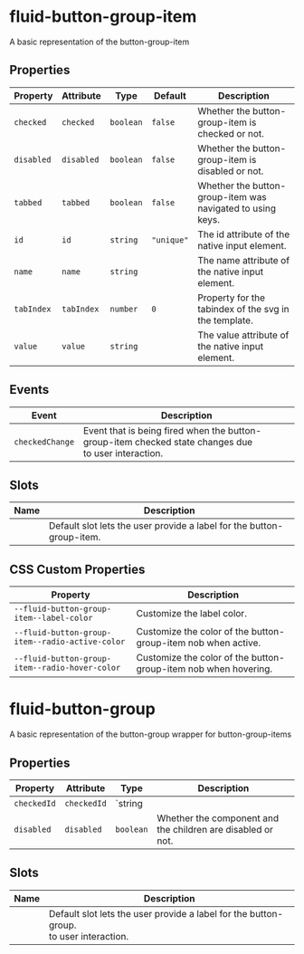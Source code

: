 # fluid-button-group-item

A basic representation of the button-group-item

## Properties

| Property   | Attribute  | Type      | Default    | Description                                                |
| ---------- | ---------- | --------- | ---------- | ---------------------------------------------------------- |
| `checked`  | `checked`  | `boolean` | `false`    | Whether the button-group-item is checked or not.           |
| `disabled` | `disabled` | `boolean` | `false`    | Whether the button-group-item is disabled or not.          |
| `tabbed`   | `tabbed`   | `boolean` | `false`    | Whether the button-group-item was navigated to using keys. |
| `id`       | `id`       | `string`  | `"unique"` | The id attribute of the native input element.              |
| `name`     | `name`     | `string`  |            | The name attribute of the native input element.            |
| `tabIndex` | `tabIndex` | `number`  | `0`        | Property for the tabindex of the svg in the template.      |
| `value`    | `value`    | `string`  |            | The value attribute of the native input element.           |

## Events

| Event           | Description                                                                                              |
| --------------- | -------------------------------------------------------------------------------------------------------- |
| `checkedChange` | Event that is being fired when the button-group-item checked state changes due<br />to user interaction. |

## Slots

| Name | Description                                                           |
| ---- | --------------------------------------------------------------------- |
|      | Default slot lets the user provide a label for the button-group-item. |

## CSS Custom Properties

| Property                                        | Description                                                     |
| ----------------------------------------------- | --------------------------------------------------------------- |
| `--fluid-button-group-item--label-color`        | Customize the label color.                                      |
| `--fluid-button-group-item--radio-active-color` | Customize the color of the button-group-item nob when active.   |
| `--fluid-button-group-item--radio-hover-color`  | Customize the color of the button-group-item nob when hovering. |

# fluid-button-group

A basic representation of the button-group wrapper for button-group-items

## Properties

| Property    | Attribute   | Type             | Description                                                 |
| ----------- | ----------- | ---------------- | ----------------------------------------------------------- |
| `checkedId` | `checkedId` | `string || null` | Currently checked button group item.                        |
| `disabled`  | `disabled`  | `boolean`        | Whether the component and the children are disabled or not. |

## Slots

| Name | Description                                                                                |
| ---- | ------------------------------------------------------------------------------------------ |
|      | Default slot lets the user provide a label for the button-group.<br />to user interaction. |
